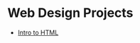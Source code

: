 # Web Design Projects

<ul>
<li><a href="Alexander_Hamilton/index.html" target=" _blank"> Intro to HTML</a></li>
<ul>